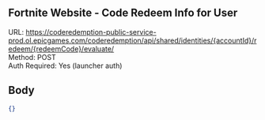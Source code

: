## Fortnite Website - Code Redeem Info for User

URL: https://coderedemption-public-service-prod.ol.epicgames.com/coderedemption/api/shared/identities/{accountId}/redeem/{redeemCode}/evaluate/ \
Method: POST \
Auth Required: Yes (launcher auth)

## Body
```json
{}
```
